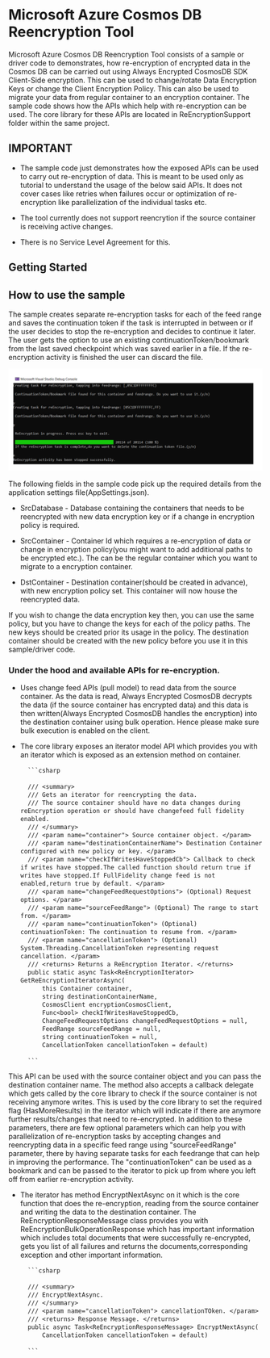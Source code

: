 # Microsoft Azure Cosmos DB Reencryption Tool

Microsoft Azure Cosmos DB Reencryption Tool consists of a sample or driver code to demonstrates, how re-encryption of encrypted data in the Cosmos DB can be carried out using Always Encrypted CosmosDB SDK Client-Side encryption.
This can be used to change/rotate Data Encryption Keys or change the Client Encryption Policy. This can also be used to migrate your data from regular container to an encryption container.
The sample code shows how the APIs which help with re-encryption can be used. The core library for these APIs are located in ReEncryptionSupport folder within the same project.

## IMPORTANT

* The sample code just demonstrates how the exposed APIs can be used to carry out re-encryption of data. This is meant to be used only as tutorial to understand the usage of the below said APIs. It does not cover cases like retries when failures occur
or optimization of re-encryption like parallelization of the individual tasks etc.

* The tool currently does not support reencrytion if the source container is receiving active changes.

* There is no Service Level Agreement for this.


## Getting Started

## How to use the sample 

The sample creates separate re-encryption tasks for each of the feed range and saves the continuation token if the task is interrupted in between or if the user decides to stop the re-encryption and decides to continue it later.
The user gets the option to use an existing continuationToken/bookmark from the last saved checkpoint which was saved earlier in a file. If the re-encryption activity is finished the user can discard the file.



![ReadMe_Image01.png (1098×403) (github.com)](./Images/ReadMe_Image01.png)



The following fields in the sample code pick up the required details from the application settings file(AppSettings.json).
     
* SrcDatabase - Database containing the containers that needs to be reencrypted with new data encryption key or if a change in encryption policy is required.
    
* SrcContainer - Container Id which requires a re-encryption of data or change in encryption policy(you might want to add additional paths to be encrypted etc.). The can be the regular container which you want to migrate to a encryption container.
    
* DstContainer - Destination container(should be created in advance), with new encryption policy set. This container will now house the reencrypted data.
    
If you wish to change the data encryption key then, you can use the same policy, but you have to change the keys for each of the policy paths. The new keys should be created prior its usage in the policy. The destination container
should be created with the new policy before you use it in this sample/driver code.


### Under the hood and available APIs for re-encryption.

- Uses change feed APIs (pull model) to read data from the source container. As the data is read, Always Encrypted CosmosDB decrypts the data (if the source container has encrypted data) and this data is then
written(Always Encrypted CosmosDB handles the encryption) into the destination container using bulk operation. Hence please make sure bulk execution is enabled on the client.

- The core library exposes an iterator model API which provides you with an iterator which is exposed as an extension method on container.

		```csharp
		
		/// <summary>
        /// Gets an iterator for reencrypting the data.
        /// The source container should have no data changes during reEncryption operation or should have changefeed full fidelity enabled.
        /// </summary>
        /// <param name="container"> Source container object. </param>
        /// <param name="destinationContainerName"> Destination Container configured with new policy or key. </param>
        /// <param name="checkIfWritesHaveStoppedCb"> Callback to check if writes have stopped.The called function should return true if writes have stopped.If FullFidelity change feed is not enabled,return true by default. </param>
        /// <param name="changeFeedRequestOptions"> (Optional) Request options. </param>
        /// <param name="sourceFeedRange"> (Optional) The range to start from. </param>
        /// <param name="continuationToken"> (Optional) continuationToken: The continuation to resume from. </param>
        /// <param name="cancellationToken"> (Optional) System.Threading.CancellationToken representing request cancellation. </param>
        /// <returns> Returns a ReEncryption Iterator. </returns>
        public static async Task<ReEncryptionIterator> GetReEncryptionIteratorAsync(
            this Container container,
            string destinationContainerName,
            CosmosClient encryptionCosmosClient,
            Func<bool> checkIfWritesHaveStoppedCb,
            ChangeFeedRequestOptions changeFeedRequestOptions = null,
            FeedRange sourceFeedRange = null,
            string continuationToken = null,
            CancellationToken cancellationToken = default)
			
		```

This API can be used with the source container object and you can pass the destination container name. The method also accepts a callback delegate which gets called by the core library to check if the source container is not receiving 
anymore writes. This is used by the core library to set the required flag (HasMoreResults) in the iterator which will indicate if there are anymore further results/changes that need to re-encrypted.
In addition to these parameters, there are few optional parameters which can help you with parallelization of re-encryption tasks by accepting changes and reencrypting data in a specific feed range using "sourceFeedRange" parameter, there by having
separate tasks for each feedrange that can help in improving the performance. The "continuationToken" can be used as a bookmark and can be passed to the iterator to pick up from where you left off from earlier re-encryption activity.

- The iterator has method EncryptNextAsync on it which is the core function that does the re-encryption, reading from the source container and writing the data to the destination container. The ReEncryptionResponseMessage class
provides you with ReEncryptionBulkOperationResponse which has important information which includes total documents that were successfully re-encrypted, gets you list of all failures and returns the documents,corresponding exception and other important information.

		```csharp
		
		/// <summary>
        /// EncryptNextAsync.
        /// </summary>
        /// <param name="cancellationToken"> cancellationTOken. </param>
        /// <returns> Response Message. </returns>
        public async Task<ReEncryptionResponseMessage> EncryptNextAsync(
            CancellationToken cancellationToken = default)
			
		```







